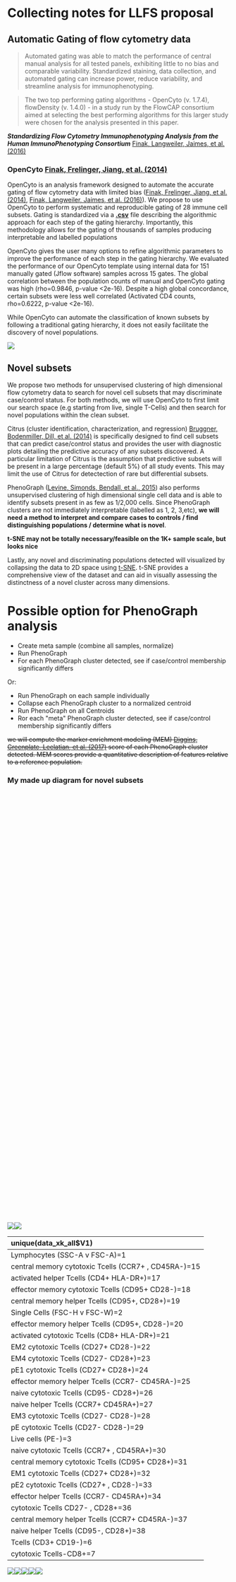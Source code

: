 # Collecting notes for LLFS proposal



## Automatic Gating of flow cytometry data

>  Automated gating was able to match the performance of central manual analysis for all tested panels, exhibiting little to no bias and comparable variability. Standardized staining, data collection, and automated gating can increase power, reduce variability, and streamline analysis for immunophenotyping.

> The two top performing gating algorithms - OpenCyto (v. 1.7.4), flowDensity (v. 1.4.0) - in a study run by the FlowCAP consortium aimed at selecting the best performing algorithms for this larger study were chosen for the analysis presented in this paper. 

***Standardizing Flow Cytometry Immunophenotyping Analysis from the Human ImmunoPhenotyping Consortium***
<a name=cite-Finak_2016></a>[Finak, Langweiler, Jaimes, et al. (2016)](https://doi.org/10.1038%2Fsrep20686)

### OpenCyto <a name=cite-Finak_2014></a>[Finak, Frelinger, Jiang, et al. (2014)](https://doi.org/10.1371%2Fjournal.pcbi.1003806)



OpenCyto is an analysis framework designed to automate the accurate gating of flow cytometry data with limited bias ([Finak, Frelinger, Jiang, et al. (2014)](https://doi.org/10.1371%2Fjournal.pcbi.1003806), [Finak, Langweiler, Jaimes, et al. (2016)](https://doi.org/10.1038%2Fsrep20686)).  We propose to use OpenCyto to perform systematic and reproducible gating of 28 immune cell subsets. Gating is standardized via a **[.csv](https://github.com/PankratzLab/auto-fcs/blob/master/explore/openCyto/lymph.dev.b.csv)** file describing the algorithmic approach for each step of the gating hierarchy. Importantly, this methodology allows for the gating of thousands of samples producing interpretable and labelled populations

OpenCyto gives the user many options to refine algorithmic parameters to improve the performance of each step in the gating hierarchy. We evaluated the performance of our OpenCyto template using internal data for 151 manually gated (Jflow software) samples across 15 gates. The global correlation between the population counts of manual and OpenCyto gating was high (rho=0.9846, p-value <2e-16).  Despite a high global concordance, certain subsets were less well correlated (Activated CD4 counts, rho=0.6222, p-value <2e-16).

While OpenCyto can automate the classification of known subsets by following a traditional gating hierarchy, it does not easily facilitate the discovery of novel populations. 



![](index_files/figure-html/unnamed-chunk-1-1.png)<!-- -->


## Novel subsets


We propose two methods for unsupervised clustering of high dimensional flow cytometry data to search for novel cell subsets that may discriminate case/control status. For both methods, we will use OpenCyto to first limit our search space (e.g starting from live, single T-Cells) and then search for novel populations within the clean subset.

Citrus (cluster identification, characterization, and regression) <a name=cite-Bruggner_2014></a>[Bruggner, Bodenmiller, Dill, et al. (2014)](https://doi.org/10.1073%2Fpnas.1408792111) is specifically designed to find cell subsets that can predict case/control status and provides the user with diagnostic plots detailing the predictive accuracy of any subsets discovered. A particular limitation of Citrus is the assumption that predictive subsets will be present in a large percentage (default 5%) of all study events. This may limit the use of Citrus for detectection of rare but differential subsets.

PhenoGraph <a name=cite-Levine_2015></a>([Levine, Simonds, Bendall, et al., 2015](https://doi.org/10.1016%2Fj.cell.2015.05.047)) also performs unsupervised clustering of high dimensional single cell data and is able to identify subsets present in as few as 1/2,000 cells. Since PhenoGraph clusters are not immediately interpretable (labelled as 1, 2, 3,etc), **we will need a method to interpret and compare cases to controls / find distinguishing populations / determine what is novel**. 

**t-SNE may not be totally necessary/feasible on the 1K+ sample scale, but looks nice**

Lastly, any novel and discriminating populations detected will visualized by collapsing the data to 2D space using [t-SNE](https://lvdmaaten.github.io/publications/papers/JMLR_2008.pdf). t-SNE provides a comprehensive view of the dataset and can aid in visually assessing the distinctness of a novel cluster across many dimensions. 

# Possible option for PhenoGraph analysis

- Create meta sample (combine all samples, normalize)
- Run PhenoGraph
- For each PhenoGraph cluster detected, see if case/control membership significantly differs

Or:

- Run PhenoGraph on each sample individually
- Collapse each PhenoGraph cluster to a normalized centroid
- Run PhenoGraph on all Centroids
- Ror each "meta" PhenoGraph cluster detected, see if case/control membership significantly differs





~~we will compute the marker enrichment modeling (MEM) <a name=cite-Diggins_2017></a>[Diggins, Greenplate, Leelatian, et al. (2017)](https://doi.org/10.1038%2Fnmeth.4149) score of each PhenoGraph cluster detected. MEM scores provide a quantitative description of features relative to a reference population.~~






  <!-- and Phenograph ([Levine, Simonds, Bendall, et al., 2015](https://doi.org/10.1016%2Fj.cell.2015.05.047)) -->

### My made up diagram for novel subsets

<!--html_preserve--><div id="htmlwidget-4c4411ff452a7e05bf33" style="width:672px;height:480px;" class="visNetwork html-widget"></div>
<script type="application/json" data-for="htmlwidget-4c4411ff452a7e05bf33">{"x":{"nodes":{"id":[1,2,3,4,5,6,7],"group":["chr","chr","chr","chr","chr","chr","chr"],"label":["OpenCyto:trim to primary subset","Primary subset (T- or B-Cells?)","Phenograph","Compute MEM score","Find discriminating populations for Case/Control","Citrus","Visualize with t-SNE"],"shape":["ellipse","ellipse","ellipse","ellipse","ellipse","ellipse","ellipse"]},"edges":{"id":[1,2,3,4,5,6,7,8],"from":[1,2,2,3,4,5,6,5],"to":[2,3,6,4,5,7,5,7],"label":["related","related","related","related","related","related","related","related"]},"nodesToDataframe":true,"edgesToDataframe":true,"options":{"width":"100%","height":"100%","nodes":{"shape":"dot"},"manipulation":{"enabled":false},"edges":{"arrows":{"to":{"enabled":true,"scaleFactor":1}}},"physics":{"stabilization":{"enabled":true,"onlyDynamicEdges":false,"fit":true}},"layout":{"improvedLayout":true}},"groups":"chr","width":null,"height":null,"idselection":{"enabled":false},"byselection":{"enabled":false},"main":null,"submain":null,"footer":null},"evals":[],"jsHooks":[]}</script><!--/html_preserve--><!--html_preserve--><div id="htmlwidget-d045c810d175e5effee0" style="width:672px;height:480px;" class="grViz html-widget"></div>
<script type="application/json" data-for="htmlwidget-d045c810d175e5effee0">{"x":{"diagram":"digraph {\n\ngraph [layout = \"neato\",\n       outputorder = \"edgesfirst\"]\n\nnode [fontname = \"Helvetica\",\n     fontsize = \"10\",\n     shape = \"circle\",\n     fixedsize = \"true\",\n     width = \"0.5\",\n     style = \"filled\",\n     fillcolor = \"aliceblue\",\n     color = \"gray70\",\n     fontcolor = \"gray50\"]\n\nedge [len = \"1.5\",\n     color = \"gray40\",\n     arrowsize = \"0.5\"]\n\n  \"1\" [label = \"OpenCyto:trim to primary subset\", shape = \"ellipse\"] \n  \"2\" [label = \"Primary subset (T- or B-Cells?)\", shape = \"ellipse\"] \n  \"3\" [label = \"Phenograph\", shape = \"ellipse\"] \n  \"4\" [label = \"Compute MEM score\", shape = \"ellipse\"] \n  \"5\" [label = \"Find discriminating populations for Case/Control\", shape = \"ellipse\"] \n  \"6\" [label = \"Citrus\", shape = \"ellipse\"] \n  \"7\" [label = \"Visualize with t-SNE\", shape = \"ellipse\"] \n\"1\"->\"2\" [id = \"1\"] \n\"2\"->\"3\" [id = \"2\"] \n\"2\"->\"6\" [id = \"3\"] \n\"3\"->\"4\" [id = \"4\"] \n\"4\"->\"5\" [id = \"5\"] \n\"5\"->\"7\" [id = \"6\"] \n\"6\"->\"5\" [id = \"7\"] \n\"5\"->\"7\" [id = \"8\"] \n}","config":{"engine":null,"options":null}},"evals":[],"jsHooks":[]}</script><!--/html_preserve-->


<!-- ### PhenoGraph -->
<!-- ([Levine, Simonds, Bendall, et al., 2015](https://doi.org/10.1016%2Fj.cell.2015.05.047)) -->

<!-- PhenoGraph performs unsupervised clustering of high dimensional single cell data allowing for the discovery of novel subtypes. We propose to use OpenCyto to first limit our search space (e.g starting from live, single T-Cells) and then search for novel populations within the clean subset. -->

<!-- PhenoGraph produces results that are numerically labelled populations, but do not have an immediate interpretation. In order interpret the PhenoGraph results, we will compute the MEM [Diggins, Greenplate, Leelatian, et al. (2017)](https://doi.org/10.1038%2Fnmeth.4149) score of each PhenoGraph cluster allowing for (magical) comparisons between cases and controls. -->


<!-- # Phenograph examples -->

![](index_files/figure-html/pgraph-1.png)<!-- -->![](index_files/figure-html/pgraph-2.png)<!-- -->


|unique(data_xk_all$V1)                               |
|:----------------------------------------------------|
|Lymphocytes (SSC-A v FSC-A)=1                        |
|central memory cytotoxic Tcells (CCR7+ , CD45RA-)=15 |
|activated helper Tcells (CD4+ HLA-DR+)=17            |
|effector memory cytotoxic Tcells (CD95+ CD28-)=18    |
|central memory helper Tcells (CD95+, CD28+)=19       |
|Single Cells (FSC-H v FSC-W)=2                       |
|effector memory helper Tcells (CD95+, CD28-)=20      |
|activated cytotoxic Tcells (CD8+ HLA-DR+)=21         |
|EM2 cytotoxic Tcells (CD27+  CD28-)=22               |
|EM4 cytotoxic Tcells (CD27-  CD28+)=23               |
|pE1 cytotoxic Tcells (CD27+  CD28+)=24               |
|effector memory helper Tcells (CCR7- CD45RA-)=25     |
|naive cytotoxic Tcells (CD95- CD28+)=26              |
|naive helper Tcells (CCR7+ CD45RA+)=27               |
|EM3 cytotoxic Tcells (CD27-  CD28-)=28               |
|pE cytotoxic Tcells (CD27-  CD28-)=29                |
|Live cells (PE-)=3                                   |
|naive cytotoxic Tcells (CCR7+ , CD45RA+)=30          |
|central memory cytotoxic Tcells (CD95+ CD28+)=31     |
|EM1 cytotoxic Tcells (CD27+  CD28+)=32               |
|pE2 cytotoxic Tcells (CD27+ , CD28-)=33              |
|effector helper Tcells (CCR7- CD45RA+)=34            |
|cytotoxic Tcells CD27- , CD28+=36                    |
|central memory helper Tcells (CCR7+ CD45RA-)=37      |
|naive helper Tcells (CD95-, CD28+)=38                |
|Tcells (CD3+ CD19-)=6                                |
|cytotoxic Tcells-CD8+=7                              |

![](index_files/figure-html/pgraphs3-1.png)<!-- -->![](index_files/figure-html/pgraphs3-2.png)<!-- -->![](index_files/figure-html/pgraphs3-3.png)<!-- -->![](index_files/figure-html/pgraphs3-4.png)<!-- -->![](index_files/figure-html/pgraphs3-5.png)<!-- -->


<!-- ***t-SNE is a visualization method, and not sure if it can be directly used for automated novel subset detection*** -->


<!-- ### Citrus -->
<!-- [Bruggner, Bodenmiller, Dill, et al. (2014)](https://doi.org/10.1073%2Fpnas.1408792111) -->



<!-- May be good choice for Aim 1: -->

<!-- >  Citrus (cluster identification, characterization, and regression), a data-driven approach for the identification of stratifying subpopulations in multidimensional cytometry datasets. -->

<!-- Citrus was designed to detect stratifying cell populations between cases and controls. -->








